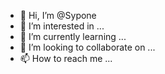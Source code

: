 - 👋 Hi, I’m @Sypone
- 👀 I’m interested in ...
- 🌱 I’m currently learning ...
- 💞️ I’m looking to collaborate on ...
- 📫 How to reach me ...

<!---
Sypone/Sypone is a ✨ special ✨ repository because its `README.md` (this file) appears on your GitHub profile.
You can click the Preview link to take a look at your changes.
--->
